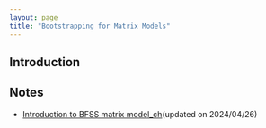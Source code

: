 ```yaml
---
layout: page
title: "Bootstrapping for Matrix Models"
---
```

## Introduction
## Notes
 - [Introduction to BFSS matrix model_ch](BFSS.pdf)(updated on 2024/04/26)
